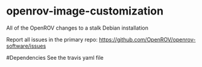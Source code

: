 # openrov-image-customization
All of the OpenROV changes to a stalk Debian installation

Report all issues in the primary repo: https://github.com/OpenROV/openrov-software/issues

#Dependencies
See the travis yaml file
